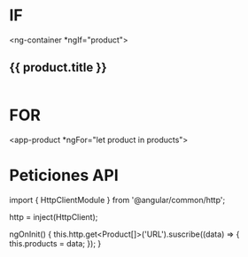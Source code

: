 # IF

<ng-container *ngIf="product">
  <h2>{{ product.title }}</h2>
  <img [src]="product.images[0]">
</ng-container>

# FOR

<app-product *ngFor="let product in products">

</app-products>


# Peticiones API

import { HttpClientModule } from '@angular/common/http';

http = inject(HttpClient);

ngOnInit() {
  this.http.get<Product[]>('URL').suscribe((data) => {
    this.products = data;
  });
}

